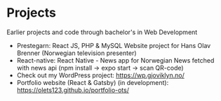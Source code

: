 # Projects
Earlier projects and code through bachelor's in Web Development

- Prestegarn: React JS, PHP & MySQL Website project for Hans Olav Brenner (Norwegian television presenter)
- React-native: React Native - News app for Norwegian News fetched with news api (npm install -> expo start -> scan QR-code)
- Check out my WordPress project: https://wp.gjoviklyn.no/
- Portfolio website (React & Gatsby) (in development): https://olets123.github.io/portfolio-ots/ 

